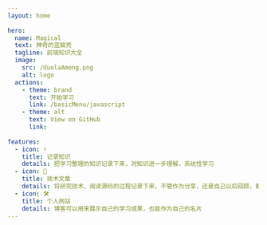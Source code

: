 ```yaml
---
layout: home
 
hero:
  name: Magical
  text: 神奇的蓝脑壳
  tagline: 前端知识大全
  image:
    src: /duolaAmeng.png
    alt: logo
  actions:
    - theme: brand
      text: 开始学习
      link: /basicMenu/javascript
    - theme: alt
      text: View on GitHub
      link:
 
features:
  - icon: ⚡️
    title: 记录知识
    details: 把学习整理的知识记录下来，对知识进一步理解，系统性学习
  - icon: 🖖
    title: 技术文章
    details: 将研究技术、阅读源码的过程记录下来，不管作为分享，还是自己以后回顾，都是一种很不错的方式
  - icon: 🛠️
    title: 个人网站
    details: 博客可以用来展示自己的学习成果，也能作为自己的名片
---
```

